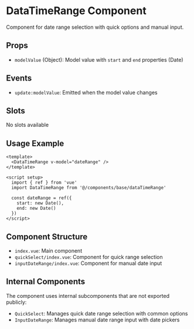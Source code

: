 # DataTimeRange Component

Component for date range selection with quick options and manual input.

## Props

- `modelValue` (Object): Model value with `start` and `end` properties (Date)

## Events

- `update:modelValue`: Emitted when the model value changes

## Slots

No slots available

## Usage Example

```vue
<template>
  <DataTimeRange v-model="dateRange" />
</template>

<script setup>
  import { ref } from 'vue'
  import DataTimeRange from '@/components/base/dataTimeRange'

  const dateRange = ref({
    start: new Date(),
    end: new Date()
  })
</script>
```

## Component Structure

- `index.vue`: Main component
- `quickSelect/index.vue`: Component for quick range selection
- `inputDateRange/index.vue`: Component for manual date input

## Internal Components

The component uses internal subcomponents that are not exported publicly:

- `QuickSelect`: Manages quick date range selection with common options
- `InputDateRange`: Manages manual date range input with date pickers
